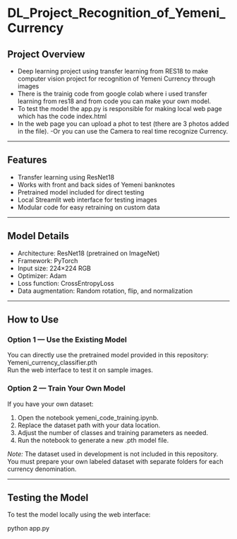 # DL_Project_Recognition_of_Yemeni_Currency 

##  Project Overview
- Deep learning project using transfer learning from RES18 to make computer vision project for recognition  of Yemeni Currency through images 
- There is the trainig code from google colab where i used transfer learning from res18 and from code you can make your own model.
- To test the model the app.py is responsible for making local web page which has the code index.html
- In the web page you can upload a phot to test (there are 3 photos added in the file).
-Or you can use the Camera to real time recognize Currency.
---

##  Features
- Transfer learning using ResNet18
- Works with front and back sides of Yemeni banknotes
- Pretrained model included for direct testing
- Local Streamlit web interface for testing images
- Modular code for easy retraining on custom data

---

##  Model Details
- Architecture: ResNet18 (pretrained on ImageNet)  
- Framework: PyTorch  
- Input size: 224×224 RGB  
- Optimizer: Adam  
- Loss function: CrossEntropyLoss  
- Data augmentation: Random rotation, flip, and normalization  

---

##  How to Use

### Option 1 — Use the Existing Model
You can directly use the pretrained model provided in this repository:  
Yemeni_currency_classifier.pth  
Run the web interface to test it on sample images.

### Option 2 — Train Your Own Model
If you have your own dataset:
1. Open the notebook yemeni_code_training.ipynb.
2. Replace the dataset path with your data location.
3. Adjust the number of classes and training parameters as needed.
4. Run the notebook to generate a new .pth model file.

*Note:* The dataset used in development is not included in this repository.  
You must prepare your own labeled dataset with separate folders for each currency denomination.

---

##  Testing the Model
To test the model locally using the web interface:

python app.py